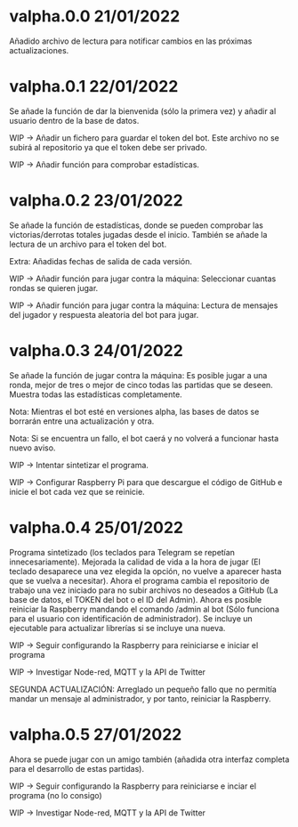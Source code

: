 # valpha.0.0 21/01/2022
Añadido archivo de lectura para notificar cambios en las próximas actualizaciones.

# valpha.0.1 22/01/2022
Se añade la función de dar la bienvenida (sólo la primera vez) y añadir al usuario dentro de la base de datos.

WIP -> Añadir un fichero para guardar el token del bot. Este archivo no se subirá al repositorio ya que el token debe ser privado.

WIP -> Añadir función para comprobar estadísticas.

# valpha.0.2 23/01/2022
Se añade la función de estadísticas, donde se pueden comprobar las victorias/derrotas totales jugadas desde el inicio. También se añade la lectura de un archivo para el token del bot.

Extra: Añadidas fechas de salida de cada versión.

WIP -> Añadir función para jugar contra la máquina: Seleccionar cuantas rondas se quieren jugar.

WIP -> Añadir función para jugar contra la máquina: Lectura de mensajes del jugador y respuesta aleatoria del bot para jugar.

# valpha.0.3 24/01/2022
Se añade la función de jugar contra la máquina: Es posible jugar a una ronda, mejor de tres o mejor de cinco todas las partidas que se deseen. Muestra todas las estadísticas completamente.

Nota: Mientras el bot esté en versiones alpha, las bases de datos se borrarán entre una actualización y otra.

Nota: Si se encuentra un fallo, el bot caerá y no volverá a funcionar hasta nuevo aviso.

WIP -> Intentar sintetizar el programa.

WIP -> Configurar Raspberry Pi para que descargue el código de GitHub e inicie el bot cada vez que se reinicie.

# valpha.0.4 25/01/2022
Programa sintetizado (los teclados para Telegram se repetían innecesariamente). Mejorada la calidad de vida a la hora de jugar (El teclado desaparece una vez elegida la opción, no vuelve a aparecer hasta que se vuelva a necesitar). Ahora el programa cambia el repositorio de trabajo una vez iniciado para no subir archivos no deseados a GitHub (La base de datos, el TOKEN del bot o el ID del Admin). Ahora es posible reiniciar la Raspberry mandando el comando /admin al bot (Sólo funciona para el usuario con identificación de administrador). Se incluye un ejecutable para actualizar librerías si se incluye una nueva.

WIP -> Seguir configurando la Raspberry para reiniciarse e iniciar el programa

WIP -> Investigar Node-red, MQTT y la API de Twitter

SEGUNDA ACTUALIZACIÓN: Arreglado un pequeño fallo que no permitía mandar un mensaje al administrador, y por tanto, reiniciar la Raspberry.

# valpha.0.5 27/01/2022
Ahora se puede jugar con un amigo también (añadida otra interfaz completa para el desarrollo de estas partidas).

WIP -> Seguir configurando la Raspberry para reiniciarse e inciar el programa (no lo consigo)

WIP -> Investigar Node-red, MQTT y la API de Twitter